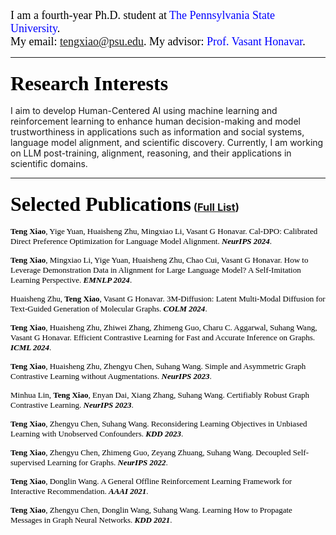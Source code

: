 <font face="Cambria Math" color=black size=4> I am a fourth-year Ph.D. student at <a href="https://ist.psu.edu/" style="text-decoration:none; color:blue;">The Pennsylvania State University</a>.  
My email: tengxiao@psu.edu. 
My advisor: <a href="https://faculty.ist.psu.edu/vhonavar/" style="text-decoration:none; color:blue;">Prof. Vasant Honavar</a>.</font>  


---

### <font face="Cambria Math" color=black size=6>Research Interests</font>
I aim to develop Human-Centered AI using machine learning and reinforcement learning to enhance human decision-making and model trustworthiness in applications such as information and social systems, language model alignment, and scientific discovery. Currently, I am working on LLM post-training, alignment, reasoning, and their applications in scientific domains.

---

### <font face="Cambria Math" color=black size=6>Selected Publications</font> ([Full List](https://scholar.google.com.hk/citations?user=ld3OKXwAAAAJ&hl=en&newwindow=1))

<font face="Cambria Math" color=black size=2> **Teng Xiao**, Yige Yuan, Huaisheng Zhu, Mingxiao Li, Vasant G Honavar. Cal-DPO: Calibrated Direct Preference Optimization for Language Model Alignment. <b>*NeurIPS 2024*</b>. </font>

<font face="Cambria Math" color=black size=2> **Teng Xiao**, Mingxiao Li, Yige Yuan, Huaisheng Zhu, Chao Cui, Vasant G Honavar. How to Leverage Demonstration Data in Alignment for Large Language Model? A Self-Imitation Learning Perspective. <b>*EMNLP 2024*</b>. </font>

<font face="Cambria Math" color=black size=2> Huaisheng Zhu, **Teng Xiao**, Vasant G Honavar. 3M-Diffusion: Latent Multi-Modal Diffusion for Text-Guided Generation of Molecular Graphs. <b>*COLM 2024*</b>. </font>

<font face="Cambria Math" color=black size=2> **Teng Xiao**, Huaisheng Zhu, Zhiwei Zhang, Zhimeng Guo, Charu C. Aggarwal, Suhang Wang, Vasant G Honavar. Efficient Contrastive Learning for Fast and Accurate Inference on Graphs. <b>*ICML 2024*</b>. </font>


<font face="Cambria Math" color=black size=2> **Teng Xiao**, Huaisheng Zhu, Zhengyu Chen, Suhang Wang. Simple and Asymmetric Graph Contrastive Learning without Augmentations. <b>*NeurIPS 2023*</b>. </font>

<font face="Cambria Math" color=black size=2> Minhua Lin, **Teng Xiao**, Enyan Dai, Xiang Zhang, Suhang Wang. Certifiably Robust Graph Contrastive Learning. <b>*NeurIPS 2023*</b>. </font>


<font face="Cambria Math" color=black size=2> **Teng Xiao**, Zhengyu Chen, Suhang Wang. Reconsidering Learning Objectives in Unbiased Learning with Unobserved Confounders. <b>*KDD 2023*</b>. </font>


<font face="Cambria Math" color=black size=2> **Teng Xiao**, Zhengyu Chen, Zhimeng Guo, Zeyang Zhuang, Suhang Wang. Decoupled Self-supervised Learning for Graphs. <b>*NeurIPS 2022*</b>. </font>

<font face="Cambria Math" color=black size=2> **Teng Xiao**, Donglin Wang. A General Offline Reinforcement Learning Framework for Interactive Recommendation. <b>*AAAI 2021*</b>. </font>

<font face="Cambria Math" color=black size=2> **Teng Xiao**, Zhengyu Chen, Donglin Wang, Suhang Wang. Learning How to Propagate Messages in Graph Neural Networks. <b>*KDD 2021*</b>. </font>




